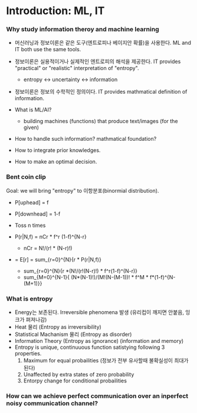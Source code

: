 # Introduction: ML, IT

### Why study information theroy and machine learning
- 머신러닝과 정보이론은 같은 도구(엔트로피나 베이지안 확률)을 사용한다. ML and IT both use the same tools.
- 정보이론은 실용적이거나 실제적인 엔트로피의 해석을 제공한다. IT provides "practical" or "realistic" interpretation of "entropy".
  - entropy <-> uncertainty <-> information
- 정보이론은 정보의 수학적인 정의이다. IT provides mathmatical definition of information.

- What is ML/AI?
  - building machines (functions) that produce text/images (for the given)
- How to handle such information? mathmatical foundation?
- How to integrate prior knowledges.
- How to make an optimal decision.

### Bent coin clip
Goal: we will bring "entropy" to 이항분포(binormial distribution).
- P[uphead] = f
- P[downhead] = 1-f
- Toss n times
- P(r|N,f) = nCr * f^r (1-f)^{N-r}
  - nCr = N!/(r! * (N-r)!)

- <r> = E[r] = sum_{r=0}^{N}{r * P(r|N,f)}
  - sum_{r=0}^{N}{r *(N!/(r!(N-r)!) * f^r(1-f)^(N-r)}
  - sum_{M=0}^{N-1}{ (N*(N-1)!)/(M!(N-(M-1))! * f^M * f*(1-f)^{N-(M+1)}}


### What is entropy

- Energy는 보존된다. Irreversible phenomena 발생 (유리컵이 깨지면 안붙음, 잉크가 펴져나감)
- Heat 물리 (Entropy as irreversibility)
- Statistical Machanism 물리 (Entropy as disorder)
- Information Theory (Entropy as ignorance) (information and memory)
- Entropy is unique, continuuous function satistying following 3 properties.
  1. Maximum for equal probailities (정보가 전부 유사할때 불확실성이 최대가 된다)
  2. Unaffected by extra states of zero probability
  3. Entorpy change for conditional probailities


### How can we achieve perfect communication over an inperfect noisy communication channel?















